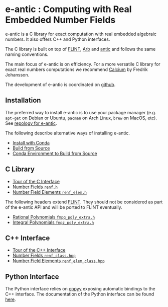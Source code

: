 # e-antic : Computing with Real Embedded Number Fields

e-antic is a C library for exact computation with real embedded algebraic
numbers. It also offers C++ and Python interfaces.

The C library is built on top of [FLINT](https://flintlib.org/),
[Arb](https://fredrikj.net/arb/) and [antic](https://github.com/wbhart/antic)
and follows the same naming conventions.

The main focus of e-antic is on efficiency. For a more versatile C
library for exact real numbers computations we recommend
[Calcium](https://fredrikj.net/calcium/) by Fredrik Johansson.

The development of e-antic is coordinated on [github](https://github.com/flatsurf/e-antic).

## Installation

The preferred way to install e-antic is to use your package manager (e.g.
`apt-get` on Debian or Ubuntu, `pacman` on Arch Linux, `brew` on MacOS, etc).
See [repology for e-antic](https://repology.org/project/e-antic/packages).

The following describe alternative ways of installing e-antic.

* [Install with Conda](install_in_conda)
* [Build from Source](https://github.com/flatsurf/e-antic/#build-from-the-source-code-repository-or-a-tarball)
* [Conda Environment to Build from Source](https://github.com/flatsurf/e-antic/#build-with-conda-dependencies)

## C Library

* [Tour of the C Interface](overview_c)
* [Number Fields `renf.h`](doc_renf_h)
* [Number Field Elements `renf_elem.h`](doc_renf_elem_h)

The following headers extend [FLINT](https://flintlib.org/). They should not
be considered as part of the e-antic API and will be ported to FLINT
eventually.

* [Rational Polynomials `fmpq_poly_extra.h`](doc_fmpq_poly_extra_h)
* [Integral Polynomials `fmpz_poly_extra.h`](doc_fmpz_poly_extra_h)

## C++ Interface

* [Tour of the C++ Interface](overview_cxx)
* [Number Fields `renf_class.hpp`](doc_renf_class_hpp)
* [Number Field Elements `renf_elem_class.hpp`](doc_renf_elem_class_hpp)

## Python Interface

The Python interface relies on [cppyy](https://cppyy.readthedocs.io/en/latest/)
exposing automatic bindings to the C++ interface. The documentation of the
Python interface can be found [here](/pyeantic).
